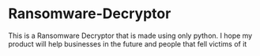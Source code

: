 # Ransomware-Decryptor
This is a Ransomware Decryptor that is made using only python. I hope my product will help businesses in the future and people that fell victims of it 
